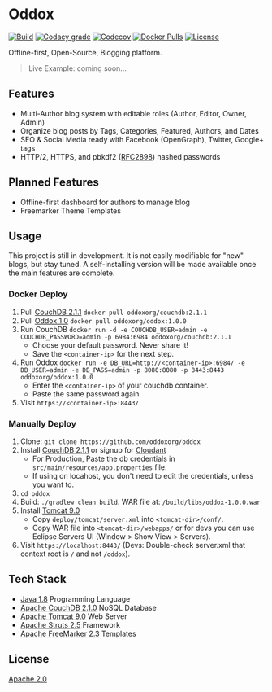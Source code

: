 # Oddox

[![Build](https://img.shields.io/travis/oddoxorg/oddox.svg)](https://travis-ci.org/oddoxorg/oddox)
[![Codacy grade](https://img.shields.io/codacy/grade/ae13ca0369824fda9b4d32d43398495c.svg)](https://www.codacy.com/app/amdelamar/oddox)
[![Codecov](https://img.shields.io/codecov/c/github/oddoxorg/oddox.svg)](https://codecov.io/gh/oddoxorg/oddox)
[![Docker Pulls](https://img.shields.io/docker/pulls/oddoxorg/oddox.svg)](https://hub.docker.com/r/oddoxorg/oddox/)
[![License](https://img.shields.io/:license-apache-blue.svg)](https://github.com/oddoxorg/oddox/blob/master/LICENSE)

Offline-first, Open-Source, Blogging platform.

> Live Example: coming soon...

## Features

 *  Multi-Author blog system with editable roles (Author, Editor, Owner, Admin)
 *  Organize blog posts by Tags, Categories, Featured, Authors, and Dates
 *  SEO & Social Media ready with Facebook (OpenGraph), Twitter, Google+ tags
 *  HTTP/2, HTTPS, and pbkdf2 ([RFC2898](https://www.ietf.org/rfc/rfc2898.txt)) hashed passwords

## Planned Features

 * Offline-first dashboard for authors to manage blog
 * Freemarker Theme Templates

## Usage

This project is still in development. It is not easily modifiable for "new" blogs, but stay tuned. A self-installing version will be made available once the main features are complete.

<!--
### One-Click Deploy
[![Bluemix](https://bluemix.net/deploy/button.png)](https://bluemix.net/deploy?repository=https://github.com/oddoxorg/oddox)
[![Heroku](https://www.herokucdn.com/deploy/button.png)](https://heroku.com/deploy?template=https://github.com/oddoxorg/oddox)
[![Azure](https://azuredeploy.net/deploybutton.png)](https://azuredeploy.net/?repository=https://github.com/oddoxorg/oddox)
[![Docker Cloud](https://files.cloud.docker.com/images/deploy-to-dockercloud.svg)](https://cloud.docker.com/stack/deploy/?repo=https://github.com/oddoxorg/oddox)
 -->

### Docker Deploy

 1. Pull [CouchDB 2.1.1](https://hub.docker.com/r/oddoxorg/couchdb/) `docker pull oddoxorg/couchdb:2.1.1`
 1. Pull [Oddox 1.0](https://hub.docker.com/r/oddoxorg/oddox/) `docker pull oddoxorg/oddox:1.0.0`
 1. Run CouchDB `docker run -d -e COUCHDB_USER=admin -e COUCHDB_PASSWORD=admin -p 6984:6984 oddoxorg/couchdb:2.1.1`
     - Choose your default password. Never share it!
     - Save the `<container-ip>` for the next step.
 1. Run Oddox `docker run -e DB_URL=http://<container-ip>:6984/ -e DB_USER=admin -e DB_PASS=admin -p 8080:8080 -p 8443:8443  oddoxorg/oddox:1.0.0`
     - Enter the `<container-ip>` of your couchdb container.
     - Paste the same password again.
 1. Visit `https://<container-ip>:8443/`

 <!--
  docker pull oddoxorg/oddox:1.0.0
  docker build -f deploy/docker/1.0.0/Dockerfile --no-cache --rm -t oddoxorg/oddox:1.0.0 -t oddoxorg/oddox .
  docker run -e DB_URL=http://<container-ip>:6984/ -e DB_USER=admin -e DB_PASS=admin -p 8080:8080 -p 8443:8443 oddoxorg/oddox
  docker push oddoxorg/oddox
  docker push oddoxorg/oddox:1.0.0
 -->

### Manually Deploy

 1. Clone: `git clone https://github.com/oddoxorg/oddox`
 1. Install [CouchDB 2.1.1](https://couchdb.apache.org/) or signup for [Cloudant](https://cloudant.com/)
     - For Production, Paste the db credentials in `src/main/resources/app.properties` file.
     - If using on locahost, you don't need to edit the credentials, unless you want to.
 1. `cd oddox`
 1. Build: `./gradlew clean build`. WAR file at: `/build/libs/oddox-1.0.0.war`
 1. Install [Tomcat 9.0](https://tomcat.apache.org/)
     - Copy `deploy/tomcat/server.xml` into `<tomcat-dir>/conf/`.
     - Copy WAR file into `<tomcat-dir>/webapps/` or for devs you can use Eclipse Servers UI (Window > Show View > Servers).
 1. Visit `https://localhost:8443/` (Devs: Double-check server.xml that context root is `/` and not `/oddox`).

## Tech Stack

 *  [Java 1.8](https://www.java.com/) Programming Language
 *  [Apache CouchDB 2.1.0](https://couchdb.apache.org/) NoSQL Database
 *  [Apache Tomcat 9.0](https://tomcat.apache.org/) Web Server
 *  [Apache Struts 2.5](https://struts.apache.org/) Framework
 *  [Apache FreeMarker 2.3](https://freemarker.apache.org/) Templates

## License

[Apache 2.0](https://github.com/oddoxorg/oddox/blob/master/LICENSE)

